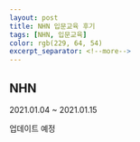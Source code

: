 ```yaml
---
layout: post
title: NHN 입문교육 후기
tags: [NHN, 입문교육]
color: rgb(229, 64, 54)
excerpt_separator: <!--more-->
---
```


## NHN

2021.01.04 ~ 2021.01.15
 <!--more-->

업데이트 예정

